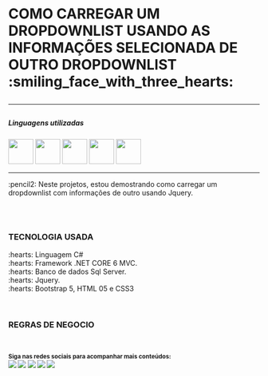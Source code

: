 <h1>COMO CARREGAR UM DROPDOWNLIST USANDO AS INFORMAÇÕES SELECIONADA DE OUTRO DROPDOWNLIST</h11>
:smiling_face_with_three_hearts:
<hr/>
<h5>Linguagens utilizadas</h5>
<div style="display:inline_black">
  <img src="https://cdn.jsdelivr.net/gh/devicons/devicon/icons/bootstrap/bootstrap-original.svg" heigth="50" width="50" />
  <img src="https://cdn.jsdelivr.net/gh/devicons/devicon/icons/java/java-original-wordmark.svg"  heigth="50" width="50" />
  <img src="https://cdn.jsdelivr.net/gh/devicons/devicon/icons/microsoftsqlserver/microsoftsqlserver-plain.svg"  heigth="50" width="50" />
  <img src="https://cdn.jsdelivr.net/gh/devicons/devicon/icons/dotnetcore/dotnetcore-original.svg" heigth="50" width="50" />
  <img src="https://cdn.jsdelivr.net/gh/devicons/devicon/icons/csharp/csharp-original.svg" heigth="50" width="50" />
          
          
</div>
<hr/>
<p>
:pencil2: Neste projetos, estou demostrando como carregar um dropdownlist com informações de outro usando Jquery.<br/>


</p><br/>
<br>
<h3>TECNOLOGIA USADA</h3>
<p>
 :hearts: Linguagem C#<br/>
 :hearts: Framework .NET CORE 6 MVC.<br/>
 :hearts: Banco de dados Sql Server.<br>
 :hearts: Jquery.<br>
 :hearts: Bootstrap 5, HTML 05 e CSS3<br>
 </p><br>
<h3>REGRAS DE NEGOCIO</h3>
<br>
<p dir="auto"><sub> <strong>Siga nas redes sociais para acompanhar mais conteúdos: </strong> <br>
<a href="https://github.com/codigonaveia"><img src="https://camo.githubusercontent.com/fbc3df79ffe1a99e482b154b29262ecbb10d6ee4ed22faa82683aa653d72c4e1/68747470733a2f2f696d672e736869656c64732e696f2f62616467652f4769744875622d3130303030303f7374796c653d666f722d7468652d6261646765266c6f676f3d676974687562266c6f676f436f6c6f723d7768697465" data-canonical-src="https://img.shields.io/badge/GitHub-100000?style=for-the-badge&amp;logo=github&amp;logoColor=white" style="max-width: 100%;"></a>
<a href="https://www.facebook.com/edinaldodonizete/" rel="nofollow"><img src="https://camo.githubusercontent.com/2d1ffa69dd491ebeca01b2098cf8233dd09950ff5895abccd5b455ca442abc59/68747470733a2f2f696d672e736869656c64732e696f2f62616467652f46616365626f6f6b2d3138373746323f7374796c653d666f722d7468652d6261646765266c6f676f3d66616365626f6f6b266c6f676f436f6c6f723d7768697465" data-canonical-src="https://img.shields.io/badge/Facebook-1877F2?style=for-the-badge&amp;logo=facebook&amp;logoColor=white" style="max-width: 100%;"></a>
<a href="https://www.linkedin.com/in/edinaldo-santos-14749638/" rel="nofollow"><img src="https://camo.githubusercontent.com/a493f6833f99fb3c85788d6d9305e6b7a42b838e5ee5d138fd9a8214a7e77472/68747470733a2f2f696d672e736869656c64732e696f2f62616467652f6c696e6b6564696e2d2532333030373742352e7376673f267374796c653d666f722d7468652d6261646765266c6f676f3d6c696e6b6564696e266c6f676f436f6c6f723d7768697465" data-canonical-src="https://img.shields.io/badge/linkedin-%230077B5.svg?&amp;style=for-the-badge&amp;logo=linkedin&amp;logoColor=white" style="max-width: 100%;"></a>
<a href="https://twitter.com/lemosdev" rel="nofollow"><img src="https://camo.githubusercontent.com/5d03c86f6a75f7cbe80d135d9162fbf6dc46a31253cf30a8e9bb8279b4d574d3/68747470733a2f2f696d672e736869656c64732e696f2f62616467652f547769747465722d3144413146323f7374796c653d666f722d7468652d6261646765266c6f676f3d74776974746572266c6f676f436f6c6f723d7768697465" data-canonical-src="https://img.shields.io/badge/Twitter-1DA1F2?style=for-the-badge&amp;logo=twitter&amp;logoColor=white" style="max-width: 100%;"></a>
<a href="https://www.instagram.com/edinaldodev/" rel="nofollow"><img src="https://camo.githubusercontent.com/5c3f3164b340475c38f1ec3d8c6d0c6e8656fbccac25d06cfb86477079b88638/68747470733a2f2f696d672e736869656c64732e696f2f62616467652f696e7374616772616d2d2532334534343035462e7376673f267374796c653d666f722d7468652d6261646765266c6f676f3d696e7374616772616d266c6f676f436f6c6f723d7768697465" data-canonical-src="https://img.shields.io/badge/instagram-%23E4405F.svg?&amp;style=for-the-badge&amp;logo=instagram&amp;logoColor=white" style="max-width: 100%;"></a>

